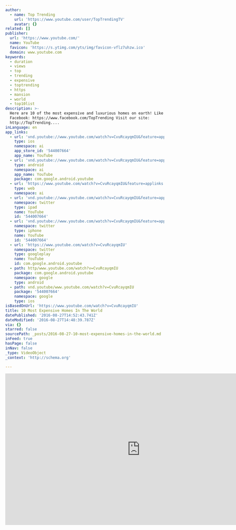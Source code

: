 ```yaml
---
author:
  - name: Top Trending
    url: 'https://www.youtube.com/user/TopTrendingTV'
    avatar: {}
related: []
publisher:
  url: 'https://www.youtube.com/'
  name: YouTube
  favicon: 'https://s.ytimg.com/yts/img/favicon-vflz7uhzw.ico'
  domain: www.youtube.com
keywords:
  - duration
  - views
  - top
  - trending
  - expensive
  - toptrending
  - https
  - mansion
  - world
  - top10list
description: >-
  Here are 10 of the most expensive and luxurious homes on earth! Like us on
  Facebook: https://www.facebook.com/TopTrending Visit our site:
  http://TopTrending....
inLanguage: en
app_links:
  - url: 'vnd.youtube://www.youtube.com/watch?v=CvuRcayqmIU&feature=applinks'
    type: ios
    namespace: ai
    app_store_id: '544007664'
    app_name: YouTube
  - url: 'vnd.youtube://www.youtube.com/watch?v=CvuRcayqmIU&feature=applinks'
    type: android
    namespace: ai
    app_name: YouTube
    package: com.google.android.youtube
  - url: 'https://www.youtube.com/watch?v=CvuRcayqmIU&feature=applinks'
    type: web
    namespace: ai
  - url: 'vnd.youtube://www.youtube.com/watch?v=CvuRcayqmIU&feature=applinks'
    namespace: twitter
    type: ipad
    name: YouTube
    id: '544007664'
  - url: 'vnd.youtube://www.youtube.com/watch?v=CvuRcayqmIU&feature=applinks'
    namespace: twitter
    type: iphone
    name: YouTube
    id: '544007664'
  - url: 'https://www.youtube.com/watch?v=CvuRcayqmIU'
    namespace: twitter
    type: googleplay
    name: YouTube
    id: com.google.android.youtube
  - path: http/www.youtube.com/watch?v=CvuRcayqmIU
    package: com.google.android.youtube
    namespace: google
    type: android
  - path: vnd.youtube/www.youtube.com/watch?v=CvuRcayqmIU
    package: '544007664'
    namespace: google
    type: ios
isBasedOnUrl: 'https://www.youtube.com/watch?v=CvuRcayqmIU'
title: 10 Most Expensive Homes In The World
datePublished: '2016-08-27T14:52:43.741Z'
dateModified: '2016-08-27T14:48:39.787Z'
via: {}
starred: false
sourcePath: _posts/2016-08-27-10-most-expensive-homes-in-the-world.md
inFeed: true
hasPage: false
inNav: false
_type: VideoObject
_context: 'http://schema.org'

---
```

<iframe src="https://cdn.embedly.com/widgets/media.html?src=https%3A%2F%2Fwww.youtube.com%2Fembed%2FCvuRcayqmIU%3Ffeature%3Doembed&amp;url=http%3A%2F%2Fwww.youtube.com%2Fwatch%3Fv%3DCvuRcayqmIU&amp;image=https%3A%2F%2Fi.ytimg.com%2Fvi%2FCvuRcayqmIU%2Fhqdefault.jpg&amp;key=b7d04c9b404c499eba89ee7072e1c4f7&amp;type=text%2Fhtml&amp;schema=youtube" width="854" height="480" scrolling="no" frameborder="0" allowfullscreen="" style=""></iframe>